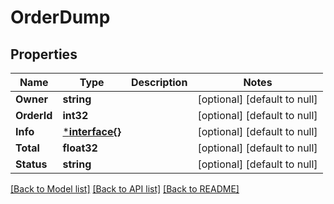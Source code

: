 # OrderDump

## Properties
Name | Type | Description | Notes
------------ | ------------- | ------------- | -------------
**Owner** | **string** |  | [optional] [default to null]
**OrderId** | **int32** |  | [optional] [default to null]
**Info** | [***interface{}**](interface{}.md) |  | [optional] [default to null]
**Total** | **float32** |  | [optional] [default to null]
**Status** | **string** |  | [optional] [default to null]

[[Back to Model list]](../README.md#documentation-for-models) [[Back to API list]](../README.md#documentation-for-api-endpoints) [[Back to README]](../README.md)


